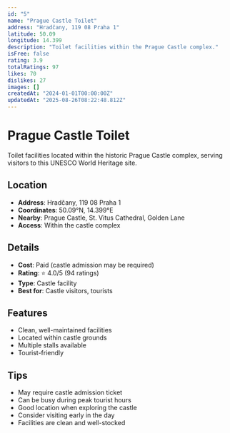 ```yaml
---
id: "5"
name: "Prague Castle Toilet"
address: "Hradčany, 119 08 Praha 1"
latitude: 50.09
longitude: 14.399
description: "Toilet facilities within the Prague Castle complex."
isFree: false
rating: 3.9
totalRatings: 97
likes: 70
dislikes: 27
images: []
createdAt: "2024-01-01T00:00:00Z"
updatedAt: "2025-08-26T08:22:48.812Z"
---
```





# Prague Castle Toilet

Toilet facilities located within the historic Prague Castle complex, serving visitors to this UNESCO World Heritage site.

## Location

- **Address**: Hradčany, 119 08 Praha 1
- **Coordinates**: 50.09°N, 14.399°E
- **Nearby**: Prague Castle, St. Vitus Cathedral, Golden Lane
- **Access**: Within the castle complex

## Details

- **Cost**: Paid (castle admission may be required)
- **Rating**: ⭐ 4.0/5 (94 ratings)
- **Type**: Castle facility
- **Best for**: Castle visitors, tourists

## Features

- Clean, well-maintained facilities
- Located within castle grounds
- Multiple stalls available
- Tourist-friendly

## Tips

- May require castle admission ticket
- Can be busy during peak tourist hours
- Good location when exploring the castle
- Consider visiting early in the day
- Facilities are clean and well-stocked
